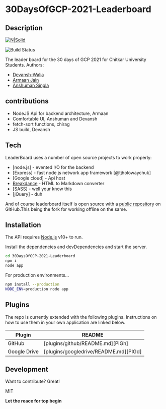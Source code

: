 #  30DaysOfGCP-2021-Leaderboard
## Description

[![N|Solid](https://cldup.com/dTxpPi9lDf.thumb.png)](https://nodesource.com/products/nsolid)

![Build Status](https://travis-ci.org/joemccann/dillinger.svg?branch=master)

The leader board for the 30 days of GCP 2021 for Chitkar University Students.
Authors:
- [Devansh-Walia](https://github.com/Devansh-Walia)
- [Armaan Jain](https://github.com/ARMAAN199)
- [Anshuman Singla](https://github.com/anshuman710)

## contributions

- NodeJS Api for backend architecture, Armaan
- Comfortable UI, Anshuman and Devansh
- fetch-sort functions, chirag
- JS build, Devansh

## Tech

LeaderBoard uses a number of open source projects to work properly:

- [node.js] - evented I/O for the backend
- [Express] - fast node.js network app framework [@tjholowaychuk]
- [Google cloud] - Api host
- [Breakdance](https://breakdance.github.io/breakdance/) - HTML to Markdown converter
- [SASS] - well your know this
- [jQuery] - duh

And of course leaderboard itself is open source with a [public repository](https://github.com/DSC-ChitkaraUniv/30DaysOfGCP-2021-Leaderboard) on GitHub.This being the fork for working offline on the same.

## Installation

The API requires [Node.js](https://nodejs.org/) v10+ to run.

Install the dependencies and devDependencies and start the server.

```sh
cd 30DaysOfGCP-2021-Leaderboard
npm i
node app
```

For production environments...

```sh
npm install --production
NODE_ENV=production node app
```

## Plugins

The repo is currently extended with the following plugins.
Instructions on how to use them in your own application are linked below.

| Plugin | README |
| ------ | ------ |
| GitHub | [plugins/github/README.md][PlGh] |
| Google Drive | [plugins/googledrive/README.md][PlGd] |

## Development

Want to contribute? Great!

MIT

**Let the reace for top begin**
